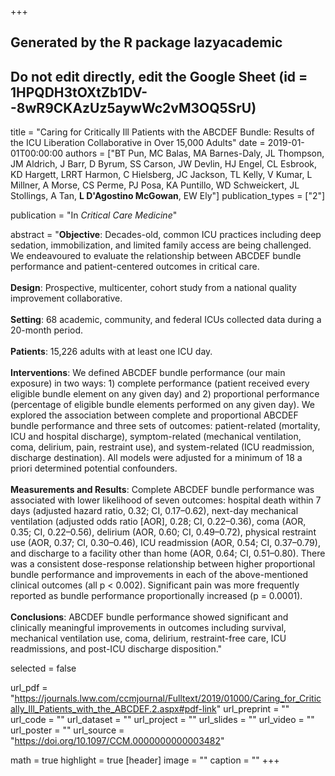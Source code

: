 +++
## Generated by the R package lazyacademic
## Do not edit directly, edit the Google Sheet (id = 1HPQDH3tOXtZb1DV--8wR9CKAzUz5aywWc2vM3OQ5SrU)

title = "Caring for Critically Ill Patients with the ABCDEF Bundle: Results of the ICU Liberation Collaborative in Over 15,000 Adults"
date = 2019-01-01T00:00:00
authors = ["BT Pun, MC Balas, MA Barnes-Daly, JL Thompson, JM Aldrich, J Barr, D Byrum, SS Carson, JW Devlin, HJ Engel, CL Esbrook, KD Hargett, LRRT Harmon, C Hielsberg, JC Jackson, TL Kelly, V Kumar, L Millner, A Morse, CS Perme, PJ Posa, KA Puntillo, WD Schweickert, JL Stollings, A Tan, **L D'Agostino McGowan**, EW Ely"]
publication_types = ["2"]

publication = "In *Critical Care Medicine*"

abstract = "**Objective**: Decades-old, common ICU practices including deep sedation, immobilization, and limited family access are being challenged. We endeavoured to evaluate the relationship between ABCDEF bundle performance and patient-centered outcomes in critical care.
<br><br>
**Design**: Prospective, multicenter, cohort study from a national quality improvement collaborative.
<br><br>
**Setting**: 68 academic, community, and federal ICUs collected data during a 20-month period.
<br><br>
**Patients**: 15,226 adults with at least one ICU day.
<br><br>
**Interventions**: We defined ABCDEF bundle performance (our main exposure) in two ways: 1) complete performance (patient received every eligible bundle element on any given day) and 2) proportional performance (percentage of eligible bundle elements performed on any given day). We explored the association between complete and proportional ABCDEF bundle performance and three sets of outcomes: patient-related (mortality, ICU and hospital discharge), symptom-related (mechanical ventilation, coma, delirium, pain, restraint use), and system-related (ICU readmission, discharge destination). All models were adjusted for a minimum of 18 a priori determined potential confounders.
<br><br>
**Measurements and Results**: Complete ABCDEF bundle performance was associated with lower likelihood of seven outcomes: hospital death within 7 days (adjusted hazard ratio, 0.32; CI, 0.17–0.62), next-day mechanical ventilation (adjusted odds ratio [AOR], 0.28; CI, 0.22–0.36), coma (AOR, 0.35; CI, 0.22–0.56), delirium (AOR, 0.60; CI, 0.49–0.72), physical restraint use (AOR, 0.37; CI, 0.30–0.46), ICU readmission (AOR, 0.54; CI, 0.37–0.79), and discharge to a facility other than home (AOR, 0.64; CI, 0.51–0.80). There was a consistent dose-response relationship between higher proportional bundle performance and improvements in each of the above-mentioned clinical outcomes (all p < 0.002). Significant pain was more frequently reported as bundle performance proportionally increased (p = 0.0001).
<br><br>
**Conclusions**: ABCDEF bundle performance showed significant and clinically meaningful improvements in outcomes including survival, mechanical ventilation use, coma, delirium, restraint-free care, ICU readmissions, and post-ICU discharge disposition."

selected = false

url_pdf = "https://journals.lww.com/ccmjournal/Fulltext/2019/01000/Caring_for_Critically_Ill_Patients_with_the_ABCDEF.2.aspx#pdf-link"
url_preprint = ""
url_code = ""
url_dataset = ""
url_project = ""
url_slides = ""
url_video = ""
url_poster = ""
url_source = "https://doi.org/10.1097/CCM.0000000000003482"

math = true
highlight = true
[header]
image = ""
caption = ""
+++
